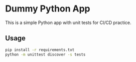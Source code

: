 # Dummy Python App

This is a simple Python app with unit tests for CI/CD practice.

## Usage

```bash
pip install -r requirements.txt
python -m unittest discover -s tests
```
